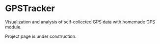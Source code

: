 # GPSTracker
Visualization and analysis of self-collected GPS data with homemade GPS module.

Project page is under construction. 
